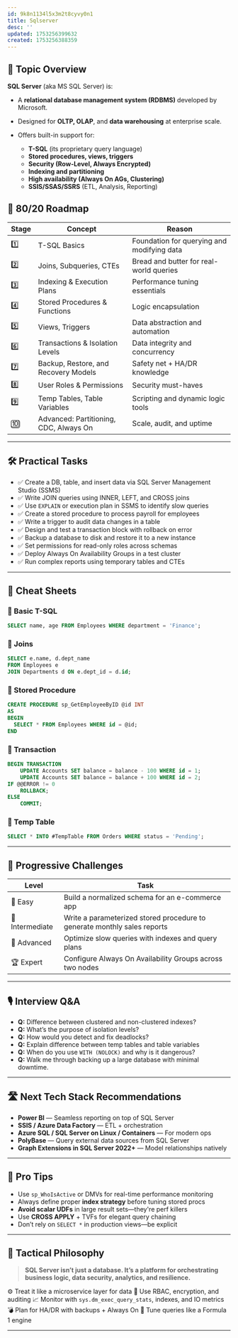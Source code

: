 ```yaml
---
id: 9k8n1134l5x3m2t8cyvy0n1
title: Sqlserver
desc: ''
updated: 1753256399632
created: 1753256388359
---
```


## 📌 Topic Overview

**SQL Server** (aka MS SQL Server) is:

* A **relational database management system (RDBMS)** developed by Microsoft.
* Designed for **OLTP, OLAP**, and **data warehousing** at enterprise scale.
* Offers built-in support for:

  * **T-SQL** (its proprietary query language)
  * **Stored procedures, views, triggers**
  * **Security (Row-Level, Always Encrypted)**
  * **Indexing and partitioning**
  * **High availability (Always On AGs, Clustering)**
  * **SSIS/SSAS/SSRS** (ETL, Analysis, Reporting)

## 🚀 80/20 Roadmap

| Stage | Concept                                | Reason                                     |
| ----- | -------------------------------------- | ------------------------------------------ |
| 1️⃣   | T-SQL Basics                           | Foundation for querying and modifying data |
| 2️⃣   | Joins, Subqueries, CTEs                | Bread and butter for real-world queries    |
| 3️⃣   | Indexing & Execution Plans             | Performance tuning essentials              |
| 4️⃣   | Stored Procedures & Functions          | Logic encapsulation                        |
| 5️⃣   | Views, Triggers                        | Data abstraction and automation            |
| 6️⃣   | Transactions & Isolation Levels        | Data integrity and concurrency             |
| 7️⃣   | Backup, Restore, and Recovery Models   | Safety net + HA/DR knowledge               |
| 8️⃣   | User Roles & Permissions               | Security must-haves                        |
| 9️⃣   | Temp Tables, Table Variables           | Scripting and dynamic logic tools          |
| 🔟    | Advanced: Partitioning, CDC, Always On | Scale, audit, and uptime                   |

---

## 🛠️ Practical Tasks

* ✅ Create a DB, table, and insert data via SQL Server Management Studio (SSMS)
* ✅ Write JOIN queries using INNER, LEFT, and CROSS joins
* ✅ Use `EXPLAIN` or execution plan in SSMS to identify slow queries
* ✅ Create a stored procedure to process payroll for employees
* ✅ Write a trigger to audit data changes in a table
* ✅ Design and test a transaction block with rollback on error
* ✅ Backup a database to disk and restore it to a new instance
* ✅ Set permissions for read-only roles across schemas
* ✅ Deploy Always On Availability Groups in a test cluster
* ✅ Run complex reports using temporary tables and CTEs

---

## 🧾 Cheat Sheets

### 🔹 Basic T-SQL

```sql
SELECT name, age FROM Employees WHERE department = 'Finance';
```

### 🔹 Joins

```sql
SELECT e.name, d.dept_name
FROM Employees e
JOIN Departments d ON e.dept_id = d.id;
```

### 🔹 Stored Procedure

```sql
CREATE PROCEDURE sp_GetEmployeeByID @id INT
AS
BEGIN
  SELECT * FROM Employees WHERE id = @id;
END
```

### 🔹 Transaction

```sql
BEGIN TRANSACTION
    UPDATE Accounts SET balance = balance - 100 WHERE id = 1;
    UPDATE Accounts SET balance = balance + 100 WHERE id = 2;
IF @@ERROR != 0
    ROLLBACK;
ELSE
    COMMIT;
```

### 🔹 Temp Table

```sql
SELECT * INTO #TempTable FROM Orders WHERE status = 'Pending';
```

---

## 🎯 Progressive Challenges

| Level           | Task                                                                     |
| --------------- | ------------------------------------------------------------------------ |
| 🥉 Easy         | Build a normalized schema for an e-commerce app                          |
| 🥈 Intermediate | Write a parameterized stored procedure to generate monthly sales reports |
| 🥇 Advanced     | Optimize slow queries with indexes and query plans                       |
| 🏆 Expert       | Configure Always On Availability Groups across two nodes                 |

---

## 🎙️ Interview Q\&A

* **Q:** Difference between clustered and non-clustered indexes?
* **Q:** What’s the purpose of isolation levels?
* **Q:** How would you detect and fix deadlocks?
* **Q:** Explain difference between temp tables and table variables
* **Q:** When do you use `WITH (NOLOCK)` and why is it dangerous?
* **Q:** Walk me through backing up a large database with minimal downtime.

---

## 🛣️ Next Tech Stack Recommendations

* **Power BI** — Seamless reporting on top of SQL Server
* **SSIS / Azure Data Factory** — ETL + orchestration
* **Azure SQL / SQL Server on Linux / Containers** — For modern ops
* **PolyBase** — Query external data sources from SQL Server
* **Graph Extensions in SQL Server 2022+** — Model relationships natively

---

## 🧠 Pro Tips

* Use `sp_WhoIsActive` or DMVs for real-time performance monitoring
* Always define proper **index strategy** before tuning stored procs
* **Avoid scalar UDFs** in large result sets—they're perf killers
* Use **CROSS APPLY** + TVFs for elegant query chaining
* Don’t rely on `SELECT *` in production views—be explicit

---

## 🧬 Tactical Philosophy

> **SQL Server isn’t just a database. It’s a platform for orchestrating business logic, data security, analytics, and resilience.**

⚙️ Treat it like a microservice layer for data
🔐 Use RBAC, encryption, and auditing
📈 Monitor with `sys.dm_exec_query_stats`, indexes, and IO metrics
💣 Plan for HA/DR with backups + Always On
🤯 Tune queries like a Formula 1 engine

---

